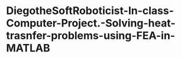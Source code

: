 # DiegotheSoftRoboticist-In-class-Computer-Project.-Solving-heat-trasnfer-problems-using-FEA-in-MATLAB